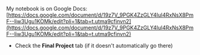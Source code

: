 My notebook is on Google Docs: [https://docs.google.com/document/d/19z7V_9PGK4ZzGLY4Iul4RxNsX8PmF--ljw3Ugu1KOMk/edit?pli=1&tab=t.utma9cfinvn2](https://docs.google.com/document/d/19z7V_9PGK4ZzGLY4Iul4RxNsX8PmF--ljw3Ugu1KOMk/edit?pli=1&tab=t.utma9cfinvn2)

- Check the **Final Project** tab (if it doesn't automatically go there)
